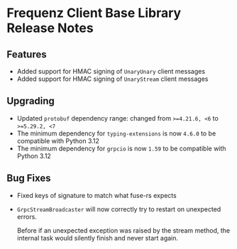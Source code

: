 # Frequenz Client Base Library Release Notes

## Features

* Added support for HMAC signing of `UnaryUnary` client messages
* Added support for HMAC signing of `UnaryStream` client messages

## Upgrading

* Updated `protobuf` dependency range: changed from `>=4.21.6, <6` to `>=5.29.2, <7`
* The minimum dependency for `typing-extensions` is now `4.6.0` to be compatible with Python 3.12
* The minimum dependency for `grpcio` is now `1.59` to be compatible with Python 3.12

## Bug Fixes

* Fixed keys of signature to match what fuse-rs expects
* `GrpcStreamBroadcaster` will now correctly try to restart on unexpected errors.

    Before if an unexpected exception was raised by the stream method, the
    internal task would silently finish and never start again.

